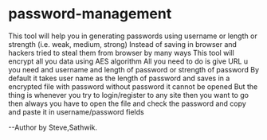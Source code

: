 # password-management
This tool will help you in generating passwords using username or length or strength (i.e. weak, medium, strong)
Instead of saving in browser and hackers tried to steal them from browser by many ways 
This tool will encrypt all you data using AES algorithm 
All you need to do is give URL u you need and username and length of password or strength of password
By default it takes user name as the length of password and saves in a encrypted file with password without password it cannot be opened
But the thing is whenever you try to login/register to any site then you want to go then always you have to open the file and check the password and copy and paste it in username/password fields


--Author by
Steve,Sathwik.
